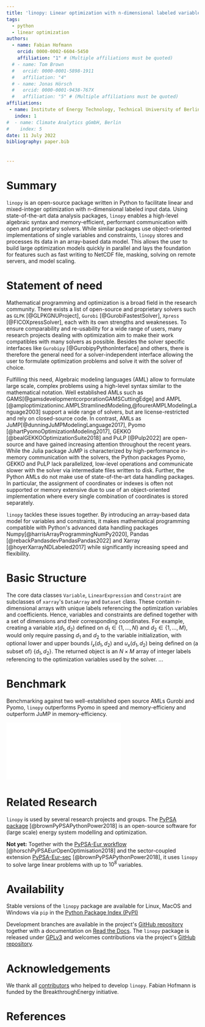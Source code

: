 ```yaml
---
title: 'linopy: Linear optimization with n-dimensional labeled variables'
tags:
  - python
  - linear optimization
authors:
  - name: Fabian Hofmann
    orcid: 0000-0002-6604-5450
    affiliation: "1" # (Multiple affiliations must be quoted)
  # - name: Tom Brown
  #   orcid: 0000-0001-5898-1911
  #   affiliation: "4"
  # - name: Jonas Hörsch
  #   orcid: 0000-0001-9438-767X
  #   affiliation: "5" # (Multiple affiliations must be quoted)
affiliations:
 - name: Institute of Energy Technology, Technical University of Berlin
   index: 1
#  - name: Climate Analytics gGmbH, Berlin
#    index: 5
date: 11 July 2022
bibliography: paper.bib


---
```


# Summary

`linopy` is an open-source package written in Python to facilitate linear and mixed-integer optimization with n-dimensional labeled input data. Using state-of-the-art data analysis packages, `linopy` enables a high-level algebraic syntax and memory-efficient, performant communication with open and proprietary solvers. While similar packages use object-oriented implementations of single variables and constraints, `linopy` stores and processes its data in an array-based data model. This allows the user to build large optimization models quickly in parallel and lays the foundation for features such as fast writing to NetCDF file, masking, solving on remote servers, and model scaling.

# Statement of need

Mathematical programming and optimization is a broad field in the research community. There exists a list of open-source and proprietary solvers such as `GLPK` [@GLPKGNUProject], `Gurobi` [@GurobiFastestSolver], `Xpress` [@FICOXpressSolver], each with its own strengths and weaknesses. To ensure comparability and re-usability for a wide range of users, many research projects dealing with optimization aim to make their work compatibles with many solvers as possible.
Besides the solver specific interfaces like `Gurobipy` [@GurobipyPythonInterface] and others, there is therefore the general need for a solver-independent interface allowing the user to formulate optimization problems and solve it with the solver of choice.

Fulfilling this need, Algebraic modeling languages (AML) allow to formulate large scale, complex problems using a high-level syntax similar to the mathematical notation. Well established AMLs such as GAMS[@gamsdevelopmentcorporationGAMSCuttingEdge] and AMPL [@amploptimizationinc.AMPLStramlinedModeling,@fourerAMPLModelingLanguage2003] support a wide range of solvers, but are license-restricted and rely on closed-source code. In contrast, AMLs as JuMP[@dunningJuMPModelingLanguage2017], Pyomo [@hartPyomoOptimizationModeling2017], GEKKO [@bealGEKKOOptimizationSuite2018] and PuLP [@Pulp2022] are open-source and have gained increasing attention throughout the recent years. While the Julia package JuMP is characterized by high-performance in-memory communication with the solvers, the Python packages Pyomo, GEKKO and PuLP lack parallelized, low-level operations and communicate slower with the solver via intermediate files written to disk. Further, the Python AMLs do not make use of state-of-the-art data handling packages. In particular, the assignment of coordinates or indexes is often not supported or memory extensive due to use of an object-oriented implementation where every single combination of coordinates is stored separately.

`linopy` tackles these issues together. By introducing an array-based data model for variables and constraints, it makes mathematical programming compatible with Python's advanced data handling packages Numpy[@harrisArrayProgrammingNumPy2020], Pandas [@rebackPandasdevPandasPandas2022] and Xarray [@hoyerXarrayNDLabeled2017] while significantly increasing speed and flexibility.

# Basic Structure

The core data classes `Variable`, `LinearExpression` and `Constraint`  are subclasses of `xarray`'s `DataArray` and `Dataset` class. These contain n-dimensional arrays with unique labels referencing the optimization variables and coefficients. Hence, variables and constraints  are defined together with a set of dimensions and their corresponding coordinates.
For example, creating a variable $x(d_1, d_2)$ defined on $d_1 \in \{1,...,N\}$ and $d_2 \in \{1,...,M\}$, would only require passing $d_1$ and $d_2$ to the variable initialization, with optional lower and upper bounds $l_x(d_1,d_2)$ and $u_x(d_1,d_2)$ being defined on (a subset of) $\{d_1, d_2\}$. The returned object is an $N \times M$ array of integer labels referencing to the optimization variables used by the solver.
...

# Benchmark

Benchmarking against two well-established open source AMLs Gurobi and Pyomo, `linopy` outperforms Pyomo in speed and memory-efficieny and outperform JuMP in memory-efficiency.

![Benchmark of `linopy` against Gurobi and Pyomo. The figure show the net overhead that the AMLs used for the communication to the solver. \label{fig:benchmark}](figures/benchmark-overhead.pdf)

# Related Research

`linopy` is used by several research projects and groups. The [PyPSA package](https://github.com/PyPSA/pypsa) [@brownPyPSAPythonPower2018] is an open-source software for (large scale) energy system modelling and optimization.

**Not yet:**
Together with the [PyPSA-Eur workflow](https://github.com/PyPSA/pypsa-eur) [@horschPyPSAEurOpenOptimisation2018] and the sector-coupled extension [PyPSA-Eur-sec](https://github.com/PyPSA/pypsa-eur-sec) [@brownPyPSAPythonPower2018], it uses `linopy` to solve large linear problems with up to $10^8$ variables.

# Availability

Stable versions of the `linopy` package are available for Linux, MacOS and Windows via
`pip` in the [Python Package Index (PyPI)](https://pypi.org/project/linopy/)
<!-- and for `conda` on [conda-forge](https://anaconda.org/conda-forge/linopy) [@AnacondaSoftwareDistribution2020]. -->
Development branches are available in the project's [GitHub repository](https://github.com/PyPSA/linopy) together with a documentation on [Read the Docs](https://linopy.readthedocs.io/en/master/).
The `linopy` package is released under [GPLv3](https://github.com/PyPSA/linopy/blob/master/LICENSES/GPL-3.0-or-later.txt) and welcomes contributions via the project's [GitHub repository](https://github.com/PyPSA/linopy).

# Acknowledgements

We thank all [contributors](https://github.com/PyPSA/linopy/graphs/contributors) who helped to develop `linopy`.
Fabian Hofmann is funded by the BreakthroughEnergy initiative.

# References
